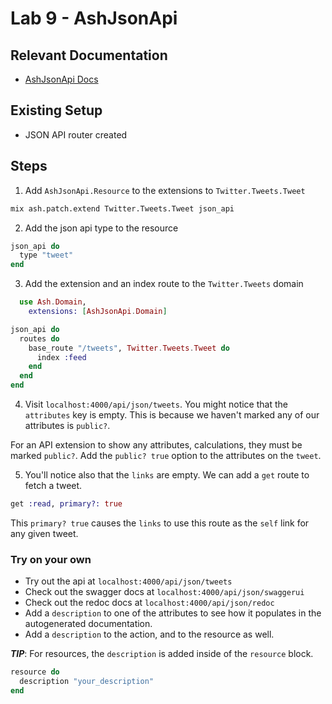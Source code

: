 # Lab 9 - AshJsonApi

## Relevant Documentation

- [AshJsonApi Docs](https://hexdocs.pm/ash_json_api/getting-started-with-ash-json-api.html)

## Existing Setup

- JSON API router created

## Steps

1. Add `AshJsonApi.Resource` to the extensions to `Twitter.Tweets.Tweet`

```bash
mix ash.patch.extend Twitter.Tweets.Tweet json_api
```

2. Add the json api type to the resource

```elixir
json_api do
  type "tweet"
end
```

3. Add the extension and an index route to the `Twitter.Tweets` domain

```elixir
  use Ash.Domain,
    extensions: [AshJsonApi.Domain]

json_api do
  routes do
    base_route "/tweets", Twitter.Tweets.Tweet do
      index :feed
    end
  end
end
```

4. Visit `localhost:4000/api/json/tweets`. You might notice that the `attributes` key is empty. This is because we haven't marked any of our attributes is `public?`.

For an API extension to show any attributes, calculations, they must be marked `public?`. Add the `public? true` option to the attributes on the `tweet`.

5. You'll notice also that the `links` are empty. We can add a `get` route to fetch a tweet.

```elixir
get :read, primary?: true
```

This `primary? true` causes the `links` to use this route as the `self` link for any given tweet.

### Try on your own

- Try out the api at `localhost:4000/api/json/tweets`
- Check out the swagger docs at `localhost:4000/api/json/swaggerui`
- Check out the redoc docs at `localhost:4000/api/json/redoc`
- Add a `description` to one of the attributes to see how it populates in the autogenerated documentation.
- Add a `description` to the action, and to the resource as well.

**_TIP_**: For resources, the `description` is added inside of the `resource` block.

```elixir
resource do
  description "your_description"
end
```
